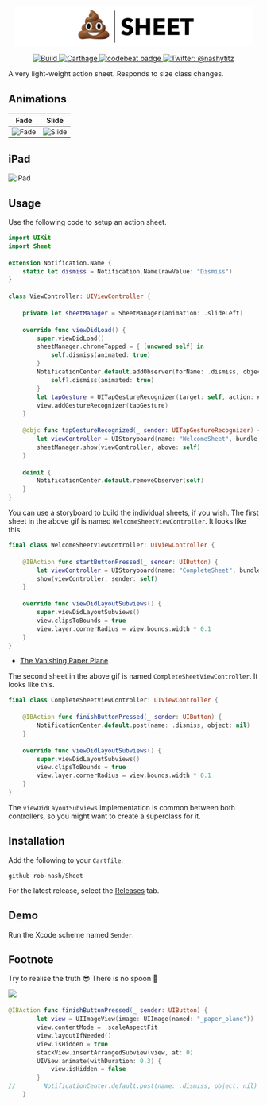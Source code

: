 <p align="center">
    <img src="Logo.png" width="480" max-width="90%" alt="Sheet" />
</p>

<p align="center">
    <a href="https://travis-ci.org/rob-nash/Sheet">
        <img src="https://travis-ci.org/rob-nash/Sheet.svg?branch=master" alt="Build"/>
    </a>
    <a href="https://img.shields.io/badge/carthage-compatible-brightgreen.svg">
        <img src="https://img.shields.io/badge/carthage-compatible-brightgreen.svg" alt="Carthage"/>
    </a>
    <a href="https://codebeat.co/projects/github-com-rob-nash-sheet-master">
    	<img alt="codebeat badge" src="https://codebeat.co/badges/94dfa117-7d48-451d-bff9-81117efe5032"/>
    </a>
    <a href="https://twitter.com/nashytitz">
        <img src="https://img.shields.io/badge/contact-@nashytitz-blue.svg?style=flat" alt="Twitter: @nashytitz"/>
    </a>
</p>

A very light-weight action sheet. Responds to size class changes.

## Animations

Fade             |  Slide
:-------------------------:|:-------------------------:
![Fade](https://user-images.githubusercontent.com/14126999/44885530-3dc44400-acb9-11e8-868f-20f8780ad24d.gif)  |  ![Slide](https://user-images.githubusercontent.com/14126999/44885592-94ca1900-acb9-11e8-9f91-2b8ca042cddf.gif)

## iPad

![iPad](https://user-images.githubusercontent.com/14126999/44899553-fca05400-acf9-11e8-878e-de5bcff58c9d.gif)

## Usage

Use the following code to setup an action sheet.

```swift
import UIKit
import Sheet

extension Notification.Name {
    static let dismiss = Notification.Name(rawValue: "Dismiss")
}

class ViewController: UIViewController {

    private let sheetManager = SheetManager(animation: .slideLeft)
    
    override func viewDidLoad() {
        super.viewDidLoad()
        sheetManager.chromeTapped = { [unowned self] in
            self.dismiss(animated: true)
        }
        NotificationCenter.default.addObserver(forName: .dismiss, object: nil, queue: nil) { [weak self] _ in
            self?.dismiss(animated: true)
        }
        let tapGesture = UITapGestureRecognizer(target: self, action: #selector(tapGestureRecognized(_:)))
        view.addGestureRecognizer(tapGesture)
    }
    
    @objc func tapGestureRecognized(_ sender: UITapGestureRecognizer) {
        let viewController = UIStoryboard(name: "WelcomeSheet", bundle: nil).instantiateInitialViewController()!
        sheetManager.show(viewController, above: self)
    }
    
    deinit {
        NotificationCenter.default.removeObserver(self)
    }
}
```

You can use a storyboard to build the individual sheets, if you wish. The first sheet in the above gif is named `WelcomeSheetViewController`. It looks like this.

```swift
final class WelcomeSheetViewController: UIViewController {
        
    @IBAction func startButtonPressed(_ sender: UIButton) {
        let viewController = UIStoryboard(name: "CompleteSheet", bundle: nil).instantiateInitialViewController()!
        show(viewController, sender: self)
    }
    
    override func viewDidLayoutSubviews() {
        super.viewDidLayoutSubviews()
        view.clipsToBounds = true
        view.layer.cornerRadius = view.bounds.width * 0.1
    }
}
```

- [The Vanishing Paper Plane](https://github.com/rob-nash/Sheet/wiki/Responding-To-Size-Class-Changes)

The second sheet in the above gif is named `CompleteSheetViewController`. It looks like this.

```swift
final class CompleteSheetViewController: UIViewController {
        
    @IBAction func finishButtonPressed(_ sender: UIButton) {
        NotificationCenter.default.post(name: .dismiss, object: nil)
    }
    
    override func viewDidLayoutSubviews() {
        super.viewDidLayoutSubviews()
        view.clipsToBounds = true
        view.layer.cornerRadius = view.bounds.width * 0.1
    }
}
```

The `viewDidLayoutSubviews` implementation is common between both controllers, so you might want to create a superclass for it.

## Installation

Add the following to your `Cartfile`.

```
github rob-nash/Sheet
```

For the latest release, select the [Releases](https://github.com/rob-nash/Sheet/releases) tab.

## Demo

Run the Xcode scheme named `Sender`.

## Footnote

Try to realise the truth 😎 There is no spoon 🥄

![](https://user-images.githubusercontent.com/14126999/44734588-339c1d00-aae2-11e8-9f50-58b835654fef.gif)

```swift
@IBAction func finishButtonPressed(_ sender: UIButton) {
        let view = UIImageView(image: UIImage(named: "_paper_plane"))
        view.contentMode = .scaleAspectFit
        view.layoutIfNeeded()
        view.isHidden = true
        stackView.insertArrangedSubview(view, at: 0)
        UIView.animate(withDuration: 0.3) {
            view.isHidden = false
        }
//        NotificationCenter.default.post(name: .dismiss, object: nil)
    }
```
